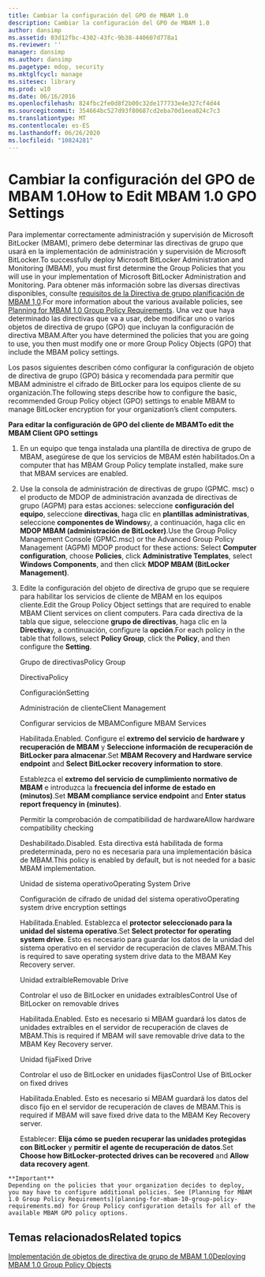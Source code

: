 ```yaml
---
title: Cambiar la configuración del GPO de MBAM 1.0
description: Cambiar la configuración del GPO de MBAM 1.0
author: dansimp
ms.assetid: 03d12fbc-4302-43fc-9b38-440607d778a1
ms.reviewer: ''
manager: dansimp
ms.author: dansimp
ms.pagetype: mdop, security
ms.mktglfcycl: manage
ms.sitesec: library
ms.prod: w10
ms.date: 06/16/2016
ms.openlocfilehash: 824fbc2fe0d8f2b00c32de177733e4e327cf4d44
ms.sourcegitcommit: 354664bc527d93f80687cd2eba70d1eea024c7c3
ms.translationtype: MT
ms.contentlocale: es-ES
ms.lasthandoff: 06/26/2020
ms.locfileid: "10824281"
---
```

# <span data-ttu-id="97816-103">Cambiar la configuración del GPO de MBAM 1.0</span><span class="sxs-lookup"><span data-stu-id="97816-103">How to Edit MBAM 1.0 GPO Settings</span></span>


<span data-ttu-id="97816-104">Para implementar correctamente administración y supervisión de Microsoft BitLocker (MBAM), primero debe determinar las directivas de grupo que usará en la implementación de administración y supervisión de Microsoft BitLocker.</span><span class="sxs-lookup"><span data-stu-id="97816-104">To successfully deploy Microsoft BitLocker Administration and Monitoring (MBAM), you must first determine the Group Policies that you will use in your implementation of Microsoft BitLocker Administration and Monitoring.</span></span> <span data-ttu-id="97816-105">Para obtener más información sobre las diversas directivas disponibles, consulte [requisitos de la Directiva de grupo planificación de MBAM 1,0](planning-for-mbam-10-group-policy-requirements.md).</span><span class="sxs-lookup"><span data-stu-id="97816-105">For more information about the various available policies, see [Planning for MBAM 1.0 Group Policy Requirements](planning-for-mbam-10-group-policy-requirements.md).</span></span> <span data-ttu-id="97816-106">Una vez que haya determinado las directivas que va a usar, debe modificar uno o varios objetos de directiva de grupo (GPO) que incluyan la configuración de directiva MBAM.</span><span class="sxs-lookup"><span data-stu-id="97816-106">After you have determined the policies that you are going to use, you then must modify one or more Group Policy Objects (GPO) that include the MBAM policy settings.</span></span>

<span data-ttu-id="97816-107">Los pasos siguientes describen cómo configurar la configuración de objeto de directiva de grupo (GPO) básica y recomendada para permitir que MBAM administre el cifrado de BitLocker para los equipos cliente de su organización.</span><span class="sxs-lookup"><span data-stu-id="97816-107">The following steps describe how to configure the basic, recommended Group Policy object (GPO) settings to enable MBAM to manage BitLocker encryption for your organization’s client computers.</span></span>

**<span data-ttu-id="97816-108">Para editar la configuración de GPO del cliente de MBAM</span><span class="sxs-lookup"><span data-stu-id="97816-108">To edit the MBAM Client GPO settings</span></span>**

1.  <span data-ttu-id="97816-109">En un equipo que tenga instalada una plantilla de directiva de grupo de MBAM, asegúrese de que los servicios de MBAM estén habilitados.</span><span class="sxs-lookup"><span data-stu-id="97816-109">On a computer that has MBAM Group Policy template installed, make sure that MBAM services are enabled.</span></span>

2.  <span data-ttu-id="97816-110">Use la consola de administración de directivas de grupo (GPMC. msc) o el producto de MDOP de administración avanzada de directivas de grupo (AGPM) para estas acciones: seleccione **configuración del equipo**, seleccione **directivas**, haga clic en **plantillas administrativas**, seleccione **componentes de Windows**y, a continuación, haga clic en **MDOP MBAM (administración de BitLocker)**.</span><span class="sxs-lookup"><span data-stu-id="97816-110">Use the Group Policy Management Console (GPMC.msc) or the Advanced Group Policy Management (AGPM) MDOP product for these actions: Select **Computer configuration**, choose **Policies**, click **Administrative Templates**, select **Windows Components**, and then click **MDOP MBAM (BitLocker Management)**.</span></span>

3.  <span data-ttu-id="97816-111">Edite la configuración del objeto de directiva de grupo que se requiere para habilitar los servicios de cliente de MBAM en los equipos cliente.</span><span class="sxs-lookup"><span data-stu-id="97816-111">Edit the Group Policy Object settings that are required to enable MBAM Client services on client computers.</span></span> <span data-ttu-id="97816-112">Para cada directiva de la tabla que sigue, seleccione **grupo de directivas**, haga clic en la **Directiva**y, a continuación, configure la **opción**.</span><span class="sxs-lookup"><span data-stu-id="97816-112">For each policy in the table that follows, select **Policy Group**, click the **Policy**, and then configure the **Setting**.</span></span>

    <span data-ttu-id="97816-113">Grupo de directivas</span><span class="sxs-lookup"><span data-stu-id="97816-113">Policy Group</span></span>

    <span data-ttu-id="97816-114">Directiva</span><span class="sxs-lookup"><span data-stu-id="97816-114">Policy</span></span>

    <span data-ttu-id="97816-115">Configuración</span><span class="sxs-lookup"><span data-stu-id="97816-115">Setting</span></span>

    <span data-ttu-id="97816-116">Administración de cliente</span><span class="sxs-lookup"><span data-stu-id="97816-116">Client Management</span></span>

    <span data-ttu-id="97816-117">Configurar servicios de MBAM</span><span class="sxs-lookup"><span data-stu-id="97816-117">Configure MBAM Services</span></span>

    <span data-ttu-id="97816-118">Habilitada.</span><span class="sxs-lookup"><span data-stu-id="97816-118">Enabled.</span></span> <span data-ttu-id="97816-119">Configure el **extremo del servicio de hardware y recuperación de MBAM** y **Seleccione información de recuperación de BitLocker para almacenar**.</span><span class="sxs-lookup"><span data-stu-id="97816-119">Set **MBAM Recovery and Hardware service endpoint** and **Select BitLocker recovery information to store**.</span></span>

    <span data-ttu-id="97816-120">Establezca el **extremo del servicio de cumplimiento normativo de MBAM** e introduzca la **frecuencia del informe de estado en (minutos)**.</span><span class="sxs-lookup"><span data-stu-id="97816-120">Set **MBAM compliance service endpoint** and **Enter status report frequency in (minutes)**.</span></span>

    <span data-ttu-id="97816-121">Permitir la comprobación de compatibilidad de hardware</span><span class="sxs-lookup"><span data-stu-id="97816-121">Allow hardware compatibility checking</span></span>

    <span data-ttu-id="97816-122">Deshabilitado.</span><span class="sxs-lookup"><span data-stu-id="97816-122">Disabled.</span></span> <span data-ttu-id="97816-123">Esta directiva está habilitada de forma predeterminada, pero no es necesaria para una implementación básica de MBAM.</span><span class="sxs-lookup"><span data-stu-id="97816-123">This policy is enabled by default, but is not needed for a basic MBAM implementation.</span></span>

    <span data-ttu-id="97816-124">Unidad de sistema operativo</span><span class="sxs-lookup"><span data-stu-id="97816-124">Operating System Drive</span></span>

    <span data-ttu-id="97816-125">Configuración de cifrado de unidad del sistema operativo</span><span class="sxs-lookup"><span data-stu-id="97816-125">Operating system drive encryption settings</span></span>

    <span data-ttu-id="97816-126">Habilitada.</span><span class="sxs-lookup"><span data-stu-id="97816-126">Enabled.</span></span> <span data-ttu-id="97816-127">Establezca el **protector seleccionado para la unidad del sistema operativo**.</span><span class="sxs-lookup"><span data-stu-id="97816-127">Set **Select protector for operating system drive**.</span></span> <span data-ttu-id="97816-128">Esto es necesario para guardar los datos de la unidad del sistema operativo en el servidor de recuperación de claves MBAM.</span><span class="sxs-lookup"><span data-stu-id="97816-128">This is required to save operating system drive data to the MBAM Key Recovery server.</span></span>

    <span data-ttu-id="97816-129">Unidad extraíble</span><span class="sxs-lookup"><span data-stu-id="97816-129">Removable Drive</span></span>

    <span data-ttu-id="97816-130">Controlar el uso de BitLocker en unidades extraíbles</span><span class="sxs-lookup"><span data-stu-id="97816-130">Control Use of BitLocker on removable drives</span></span>

    <span data-ttu-id="97816-131">Habilitada.</span><span class="sxs-lookup"><span data-stu-id="97816-131">Enabled.</span></span> <span data-ttu-id="97816-132">Esto es necesario si MBAM guardará los datos de unidades extraíbles en el servidor de recuperación de claves de MBAM.</span><span class="sxs-lookup"><span data-stu-id="97816-132">This is required if MBAM will save removable drive data to the MBAM Key Recovery server.</span></span>

    <span data-ttu-id="97816-133">Unidad fija</span><span class="sxs-lookup"><span data-stu-id="97816-133">Fixed Drive</span></span>

    <span data-ttu-id="97816-134">Controlar el uso de BitLocker en unidades fijas</span><span class="sxs-lookup"><span data-stu-id="97816-134">Control Use of BitLocker on fixed drives</span></span>

    <span data-ttu-id="97816-135">Habilitada.</span><span class="sxs-lookup"><span data-stu-id="97816-135">Enabled.</span></span> <span data-ttu-id="97816-136">Esto es necesario si MBAM guardará los datos del disco fijo en el servidor de recuperación de claves de MBAM.</span><span class="sxs-lookup"><span data-stu-id="97816-136">This is required if MBAM will save fixed drive data to the MBAM Key Recovery server.</span></span>

    <span data-ttu-id="97816-137">Establecer: **Elija cómo se pueden recuperar las unidades protegidas con BitLocker** y **permitir el agente de recuperación de datos**.</span><span class="sxs-lookup"><span data-stu-id="97816-137">Set **Choose how BitLocker-protected drives can be recovered** and **Allow data recovery agent**.</span></span>



~~~
**Important**  
Depending on the policies that your organization decides to deploy, you may have to configure additional policies. See [Planning for MBAM 1.0 Group Policy Requirements](planning-for-mbam-10-group-policy-requirements.md) for Group Policy configuration details for all of the available MBAM GPO policy options.
~~~



## <span data-ttu-id="97816-138">Temas relacionados</span><span class="sxs-lookup"><span data-stu-id="97816-138">Related topics</span></span>


[<span data-ttu-id="97816-139">Implementación de objetos de directiva de grupo de MBAM 1.0</span><span class="sxs-lookup"><span data-stu-id="97816-139">Deploying MBAM 1.0 Group Policy Objects</span></span>](deploying-mbam-10-group-policy-objects.md)









